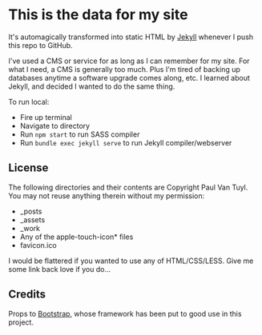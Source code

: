 # This is the data for my site

It's automagically transformed into static HTML by [Jekyll](http://jekyllrb.com/ "Jekyll") whenever I push this repo to GitHub.

I've used a CMS or service for as long as I can remember for my site. For what I need, a CMS is generally too much. Plus I'm tired of backing up databases anytime a software upgrade comes along, etc. I learned about Jekyll, and decided I wanted to do the same thing.

To run local:
- Fire up terminal
- Navigate to directory
- Run `npm start` to run SASS compiler
- Run `bundle exec jekyll serve` to run Jekyll compiler/webserver

## License

The following directories and their contents are Copyright Paul Van Tuyl. You may not reuse anything therein without my permission:

- _posts
- _assets
- _work
- Any of the apple-touch-icon* files
- favicon.ico

I would be flattered if you wanted to use any of HTML/CSS/LESS. Give me some link back love if you do...

## Credits

Props to [Bootstrap](https://github.com/twbs/bootstrap "Bootstrap"), whose framework has been put to good use in this project.
